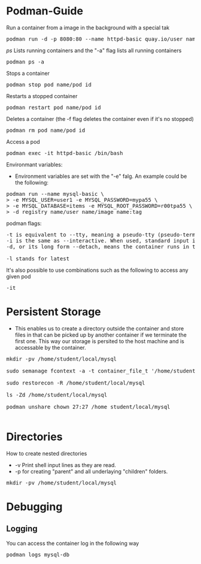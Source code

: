 # Podman-Guide

Run a container from a image in the background with a special tak 
<pre>
podman run -d -p 8080:80 --name httpd-basic quay.io/user_name/httpd-parent:2.4
</pre>

<i>ps</i> Lists running containers and the "-a" flag lists all running containers
<pre>
podman ps -a
</pre>

Stops a container
<pre>
podman stop pod_name/pod_id
</pre>

Restarts a stopped container
<pre>
podman restart pod_name/pod_id
</pre>

Deletes a container (the -f flag deletes the container even if it's no stopped)
<pre>
podman rm pod_name/pod_id
</pre>

Access a pod
<pre>
podman exec -it httpd-basic /bin/bash
</pre>

Environmant variables:
- Environment variables are set with the "-e" falg. An example could be the following: 

<pre>
podman run --name mysql-basic \
> -e MYSQL_USER=user1 -e MYSQL_PASSWORD=mypa55 \
> -e MYSQL_DATABASE=items -e MYSQL_ROOT_PASSWORD=r00tpa55 \
> -d registry_name/user_name/image_name:tag
</pre>

podman flags: 
<pre>
-t is equivalent to --tty, meaning a pseudo-tty (pseudo-terminal) is to be allocated for the container.
-i is the same as --interactive. When used, standard input is kept open into the container.
-d, or its long form --detach, means the container runs in the background (detached). Podman then prints the container id.

-l stands for latest
</pre>

It's also possible to use combinations such as the following to access any given pod 
<pre>
-it
</pre>

# Persistent Storage

- This enables us to create a directory outside the container and store files in that can be picked up by another container if we terminate the first one. This way our storage is persited to the host machine and is accessable by the container.

<pre>
mkdir -pv /home/student/local/mysql

sudo semanage fcontext -a -t container_file_t '/home/student/local/mysql(/.*)?'

sudo restorecon -R /home/student/local/mysql

ls -Zd /home/student/local/mysql

podman unshare chown 27:27 /home student/local/mysql

</pre>

# Directories
How to create nested directories 
- -v Print shell input lines as they are read.
- -p for creating "parent" and all underlaying "children" folders.
<pre>
mkdir -pv /home/student/local/mysql
</pre>

# Debugging

## Logging 

You can access the container log in the following way
<pre>
podman logs mysql-db
</pre>
